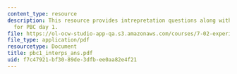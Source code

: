 ```yaml
---
content_type: resource
description: This resource provides intrepretation questions along with their answers
  for PBC day 1.
file: https://ol-ocw-studio-app-qa.s3.amazonaws.com/courses/7-02-experimental-biology-communication-spring-2005/f7c47921bf3089de3dfbee0aa82e4f21_pbc1_interps_ans.pdf
file_type: application/pdf
resourcetype: Document
title: pbc1_interps_ans.pdf
uid: f7c47921-bf30-89de-3dfb-ee0aa82e4f21
---
```

